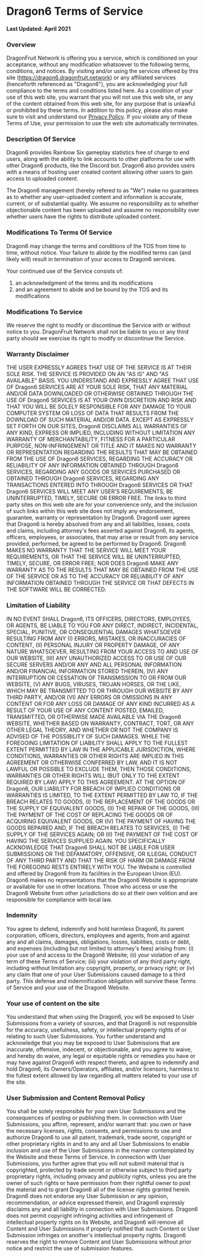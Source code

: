 # Dragon6 Terms of Service
#### Last Updated: April 2021

### **Overview**
DragonFruit Network is offering you a service, which is conditioned on your acceptance, without any modification whatsoever to the following terms, conditions, and notices. By visiting and/or using the services offered by this site (https://dragon6.dragonfruit.network) or any affiliated services (henceforth referenced as "Dragon6"), you are acknowledging your full compliance to the terms and conditions listed here. As a condition of your use of this web site, you warrant that you will not use this web site, or any of the content obtained from this web site, for any purpose that is unlawful or prohibited by these terms. In addition to this policy, please also make sure to visit and understand our [Privacy Policy](/wiki/dragon6/legal/privacy). If you violate any of these Terms of Use, your permission to use the web site automatically terminates.

### **Description Of Service**
Dragon6 provides Rainbow Six gameplay statistics free of charge to end users, along with the ability to link accounts to other platforms for use with other Dragon6 products, like the Discord bot. Dragon6 also provides users with a means of hosting user created content allowing other users to gain access to uploaded content.

The Dragon6 management (hereby refered to as "We") make no guarantees as to whether any user-uploaded content and information is accurate, current, or of substantial quality. We assume no responsibility as to whether objectionable content has been uploaded and assume no responsibility over whether users have the rights to distribute uploaded content.

### **Modifications To Terms Of Service**
Dragon6 may change the terms and conditions of the TOS from time to time, without notice. Your failure to abide by the modified terms can (and likely will) result in termination of your access to Dragon6 services.

Your continued use of the Service consists of:

1.  an acknowledgment of the terms and its modifications
2.  and an agreement to abide and be bound by the TOS and its modifications

### **Modifications To Service**
We reserve the right to modify or discontinue the Service with or without notice to you. DragonFruit Network shall not be liable to you or any third party should we exercise its right to modify or discontinue the Service.

### **Warranty Disclaimer**
THE USER EXPRESSLY AGREES THAT USE OF THE SERVICE IS AT THEIR SOLE RISK. THE SERVICE IS PROVIDED ON AN "AS IS" AND "AS AVAILABLE" BASIS. YOU UNDERSTAND AND EXPRESSLY AGREE THAT USE OF Dragon6 SERVICES ARE AT YOUR SOLE RISK, THAT ANY MATERIAL AND/OR DATA DOWNLOADED OR OTHERWISE OBTAINED THROUGH THE USE OF Dragon6 SERVICES IS AT YOUR OWN DISCRETION AND RISK AND THAT YOU WILL BE SOLELY RESPONSIBLE FOR ANY DAMAGE TO YOUR COMPUTER SYSTEM OR LOSS OF DATA THAT RESULTS FROM THE DOWNLOAD OF SUCH MATERIAL AND/OR DATA. EXCEPT AS EXPRESSLY SET FORTH ON OUR SITES, Dragon6 DISCLAIMS ALL WARRANTIES OF ANY KIND, EXPRESS OR IMPLIED, INCLUDING WITHOUT LIMITATION ANY WARRANTY OF MERCHANTABILITY, FITNESS FOR A PARTICULAR PURPOSE, NON-INFRINGEMENT OR TITLE AND IT MAKES NO WARRANTY OR REPRESENTATION REGARDING THE RESULTS THAT MAY BE OBTAINED FROM THE USE OF Dragon6 SERVICES, REGARDING THE ACCURACY OR RELIABILITY OF ANY INFORMATION OBTAINED THROUGH Dragon6 SERVICES, REGARDING ANY GOODS OR SERVICES PURCHASED OR OBTAINED THROUGH Dragon6 SERVICES, REGARDING ANY TRANSACTIONS ENTERED INTO THROUGH Dragon6 SERVICES OR THAT Dragon6 SERVICES WILL MEET ANY USER'S REQUIREMENTS, BE UNINTERRUPTED, TIMELY, SECURE OR ERROR FREE. The links to third party sites on this web site are for your convenience only, and the inclusion of such links within this web site does not imply any endorsement, guarantee, warranty or representation by Dragon6. Dragon6 user agrees that Dragon6 is hereby absolved from any and all liabilities, losses, costs and claims, including attorney's fees asserted against Dragon6, its agents, officers, employees, or associates, that may arise or result from any service provided, performed, be agreed to be performed by Dragon6. Dragon6 MAKES NO WARRANTY THAT THE SERVICE WILL MEET YOUR REQUIREMENTS, OR THAT THE SERVICE WILL BE UNINTERRUPTED, TIMELY, SECURE, OR ERROR FREE; NOR DOES Dragon6 MAKE ANY WARRANTY AS TO THE RESULTS THAT MAY BE OBTAINED FROM THE USE OF THE SERVICE OR AS TO THE ACCURACY OR RELIABILITY OF ANY INFORMATION OBTAINED THROUGH THE SERVICE OR THAT DEFECTS IN THE SOFTWARE WILL BE CORRECTED.

### **Limitation of Liability**
IN NO EVENT SHALL Dragon6, ITS OFFICERS, DIRECTORS, EMPLOYEES, OR AGENTS, BE LIABLE TO YOU FOR ANY DIRECT, INDIRECT, INCIDENTAL, SPECIAL, PUNITIVE, OR CONSEQUENTIAL DAMAGES WHATSOEVER RESULTING FROM ANY (I) ERRORS, MISTAKES, OR INACCURACIES OF CONTENT, (II) PERSONAL INJURY OR PROPERTY DAMAGE, OF ANY NATURE WHATSOEVER, RESULTING FROM YOUR ACCESS TO AND USE OF OUR WEBSITE, (III) ANY UNAUTHORIZED ACCESS TO OR USE OF OUR SECURE SERVERS AND/OR ANY AND ALL PERSONAL INFORMATION AND/OR FINANCIAL INFORMATION STORED THEREIN, (IV) ANY INTERRUPTION OR CESSATION OF TRANSMISSION TO OR FROM OUR WEBSITE, (V) ANY BUGS, VIRUSES, TROJAN HORSES, OR THE LIKE, WHICH MAY BE TRANSMITTED TO OR THROUGH OUR WEBSITE BY ANY THIRD PARTY, AND/OR (VI) ANY ERRORS OR OMISSIONS IN ANY CONTENT OR FOR ANY LOSS OR DAMAGE OF ANY KIND INCURRED AS A RESULT OF YOUR USE OF ANY CONTENT POSTED, EMAILED, TRANSMITTED, OR OTHERWISE MADE AVAILABLE VIA THE Dragon6 WEBSITE, WHETHER BASED ON WARRANTY, CONTRACT, TORT, OR ANY OTHER LEGAL THEORY, AND WHETHER OR NOT THE COMPANY IS ADVISED OF THE POSSIBILITY OF SUCH DAMAGES. WHILE THE FOREGOING LIMITATION OF LIABILITY SHALL APPLY TO THE FULLEST EXTENT PERMITTED BY LAW IN THE APPLICABLE JURISDICTION, WHERE CONDITIONS, WARRANTIES OR OTHER RIGHTS ARE IMPLIED IN THIS AGREEMENT OR OTHERWISE CONFERRED BY LAW, AND IT IS NOT LAWFUL OR POSSIBLE TO EXCLUDE THEM, THEN THOSE CONDITIONS, WARRANTIES OR OTHER RIGHTS WILL (BUT ONLY TO THE EXTENT REQUIRED BY LAW) APPLY TO THIS AGREEMENT. AT THE OPTION OF Dragon6, OUR LIABILITY FOR BREACH OF IMPLIED CONDITIONS OR WARRANTIES IS LIMITED, TO THE EXTENT PERMITTED BY LAW TO, IF THE BREACH RELATES TO GOODS, (I) THE REPLACEMENT OF THE GOODS OR THE SUPPLY OF EQUIVALENT GOODS, (II) THE REPAIR OF THE GOODS, (III) THE PAYMENT OF THE COST OF REPLACING THE GOODS OR OF ACQUIRING EQUIVALENT GOODS, OR (IV) THE PAYMENT OF HAVING THE GOODS REPAIRED AND, IF THE BREACH RELATES TO SERVICES, (I) THE SUPPLY OF THE SERVICES AGAIN; OR (II) THE PAYMENT OF THE COST OF HAVING THE SERVICES SUPPLIED AGAIN. YOU SPECIFICALLY ACKNOWLEDGE THAT Dragon6 SHALL NOT BE LIABLE FOR USER SUBMISSIONS OR THE DEFAMATORY, OFFENSIVE, OR ILLEGAL CONDUCT OF ANY THIRD PARTY AND THAT THE RISK OF HARM OR DAMAGE FROM THE FOREGOING RESTS ENTIRELY WITH YOU. The Website is controlled and offered by Dragon6 from its facilities in the European Union (EU). Dragon6 makes no representations that the Dragon6 Website is appropriate or available for use in other locations. Those who access or use the Dragon6 Website from other jurisdictions do so at their own volition and are responsible for compliance with local law.

### **Indemnity**
You agree to defend, indemnify and hold harmless Dragon6, its parent corporation, officers, directors, employees and agents, from and against any and all claims, damages, obligations, losses, liabilities, costs or debt, and expenses (including but not limited to attorney's fees) arising from: (i) your use of and access to the Dragon6 Website; (ii) your violation of any term of these Terms of Service; (iii) your violation of any third party right, including without limitation any copyright, property, or privacy right; or (iv) any claim that one of your User Submissions caused damage to a third party. This defense and indemnification obligation will survive these Terms of Service and your use of the Dragon6 Website.

### **Your use of content on the site**
You understand that when using the Dragon6, you will be exposed to User Submissions from a variety of sources, and that Dragon6 is not responsible for the accuracy, usefulness, safety, or intellectual property rights of or relating to such User Submissions. You further understand and acknowledge that you may be exposed to User Submissions that are inaccurate, offensive, indecent, or objectionable, and you agree to waive, and hereby do waive, any legal or equitable rights or remedies you have or may have against Dragon6 with respect thereto, and agree to indemnify and hold Dragon6, its Owners/Operators, affiliates, and/or licensors, harmless to the fullest extent allowed by law regarding all matters related to your use of the site.

### **User Submission and Content Removal Policy**
You shall be solely responsible for your own User Submissions and the consequences of posting or publishing them. In connection with User Submissions, you affirm, represent, and/or warrant that: you own or have the necessary licenses, rights, consents, and permissions to use and authorize Dragon6 to use all patent, trademark, trade secret, copyright or other proprietary rights in and to any and all User Submissions to enable inclusion and use of the User Submissions in the manner contemplated by the Website and these Terms of Service. In connection with User Submissions, you further agree that you will not submit material that is copyrighted, protected by trade secret or otherwise subject to third party proprietary rights, including privacy and publicity rights, unless you are the owner of such rights or have permission from their rightful owner to post the material and to grant Dragon6 all of the license rights granted herein. Dragon6 does not endorse any User Submission or any opinion, recommendation, or advice expressed therein, and Dragon6 expressly disclaims any and all liability in connection with User Submissions. Dragon6 does not permit copyright infringing activities and infringement of intellectual property rights on its Website, and Dragon6 will remove all Content and User Submissions if properly notified that such Content or User Submission infringes on another's intellectual property rights. Dragon6 reserves the right to remove Content and User Submissions without prior notice and restrict the use of submission features.